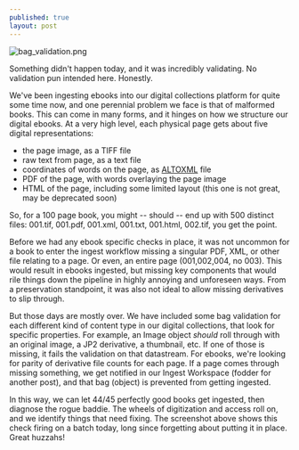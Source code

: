```yaml
---
published: true
layout: post
---
```

![bag_validation.png]({{site.baseurl}}/assets/images/bag_validation.png)

Something didn't happen today, and it was incredibly validating.  No validation pun intended here.  Honestly.

We've been ingesting ebooks into our digital collections platform for quite some time now, and one perennial problem we face is that of malformed books.  This can come in many forms, and it hinges on how we structure our digital ebooks.  At a very high level, each physical page gets about five digital representations:

* the page image, as a TIFF file
* raw text from page, as a text file
* coordinates of words on the page, as [ALTOXML](https://en.wikipedia.org/wiki/ALTO_(XML)) file
* PDF of the page, with words overlaying the page image
* HTML of the page, including some limited layout (this one is not great, may be deprecated soon)

So, for a 100 page book, you might -- should -- end up with 500 distinct files: 001.tif, 001.pdf, 001.xml, 001.txt, 001.html, 002.tif, you get the point.

Before we had any ebook specific checks in place, it was not uncommon for a book to enter the ingest workflow missing a singular PDF, XML, or other file relating to a page.  Or even, an entire page (001,002,004, no 003).  This would result in ebooks ingested, but missing key components that would rile things down the pipeline in highly annoying and unforeseen ways.  From a preservation standpoint, it was also not ideal to allow missing derivatives to slip through.

But those days are mostly over.  We have included some bag validation for each different kind of content type in our digital collections, that look for specific properties.  For example, an Image object *should* roll through with an original image, a JP2 derivative, a thumbnail, etc.  If one of those is missing, it fails the validation on that datastream.  For ebooks, we're looking for parity of derivative file counts for each page.  If a page comes through missing something, we get notified in our Ingest Workspace (fodder for another post), and that bag (object) is prevented from getting ingested.

In this way, we can let 44/45 perfectly good books get ingested, then diagnose the rogue baddie.  The wheels of digitization and access roll on, and we identify things that need fixing.  The screenshot above shows this check firing on a batch today, long since forgetting about putting it in place.  Great huzzahs!